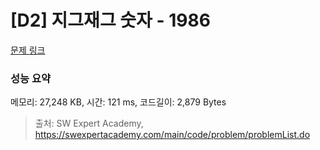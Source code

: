 # [D2] 지그재그 숫자 - 1986 

[문제 링크](https://swexpertacademy.com/main/code/problem/problemDetail.do?contestProbId=AV5PxmBqAe8DFAUq) 

### 성능 요약

메모리: 27,248 KB, 시간: 121 ms, 코드길이: 2,879 Bytes



> 출처: SW Expert Academy, https://swexpertacademy.com/main/code/problem/problemList.do